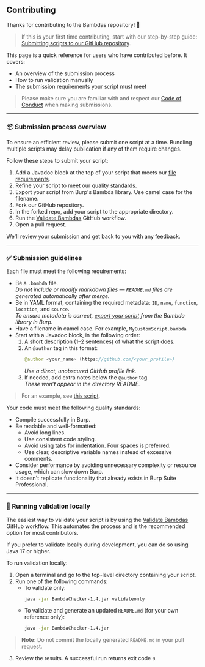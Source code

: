 ## Contributing

Thanks for contributing to the Bambdas repository! 🚀

> If this is your first time contributing, start with our step-by-step guide: [Submitting scripts to our GitHub repository](https://portswigger.net/burp/documentation/desktop/extend-burp/bambdas/creating/contribute-scripts).

This page is a quick reference for users who have contributed before. It covers:

- An overview of the submission process  
- How to run validation manually  
- The submission requirements your script must meet

> Please make sure you are familiar with and respect our [Code of Conduct](https://github.com/PortSwigger/bambdas/blob/main/CODE_OF_CONDUCT.md) when making submissions.

---

### 📦 Submission process overview

To ensure an efficient review, please submit one script at a time. Bundling multiple scripts may delay publication if any of them require changes.

Follow these steps to submit your script:

1. Add a Javadoc block at the top of your script that meets our [file requirements](https://github.com/PortSwigger/bambdas/blob/main/CONTRIBUTING.md#submission-guidelines).
2. Refine your script to meet our [quality standards](https://github.com/PortSwigger/bambdas/blob/main/CONTRIBUTING.md#submission-guidelines).
3. Export your script from Burp's Bambda library. Use camel case for the filename.
4. Fork our GitHub repository.
5. In the forked repo, add your script to the appropriate directory.
6. Run the [Validate Bambdas](https://github.com/PortSwigger/bambdas/actions/workflows/bambda-checker-validate-only.yml) GitHub workflow.
7. Open a pull request.

We'll review your submission and get back to you with any feedback.

---

### ✅ Submission guidelines

Each file must meet the following requirements:

- Be a `.bambda` file.  
  _Do not include or modify markdown files — `README.md` files are generated automatically after merge._
- Be in YAML format, containing the required metadata: `ID`, `name`, `function`, `location`, and `source`.  
  _To ensure metadata is correct, [export your script](https://portswigger.net/burp/documentation/desktop/extend-burp/bambdas/managing#exporting-scripts) from the Bambda library in Burp._
- Have a filename in camel case. For example, `MyCustomScript.bambda`
- Start with a Javadoc block, in the following order:
  1. A short description (1–2 sentences) of what the script does.
  2. An `@author` tag in this format:
     ```java
     @author <your_name> (https://github.com/<your_profile>)
     ```
     _Use a direct, unobscured GitHub profile link._
  3. If needed, add extra notes below the `@author` tag.  
     _These won’t appear in the directory README._
     
> For an example, see [this script](https://github.com/PortSwigger/bambdas/blob/main/Filter/Proxy/HTTP/FilterOnCookieValue.bambda).

Your code must meet the following quality standards:

- Compile successfully in Burp.
- Be readable and well-formatted:
  - Avoid long lines.
  - Use consistent code styling.
  - Avoid using tabs for indentation. Four spaces is preferred.
  - Use clear, descriptive variable names instead of excessive comments.
- Consider performance by avoiding unnecessary complexity or resource usage, which can slow down Burp.
- It doesn't replicate functionality that already exists in Burp Suite Professional.

---

### 🧪 Running validation locally

The easiest way to validate your script is by using the [Validate Bambdas](https://github.com/PortSwigger/bambdas/actions/workflows/bambda-checker-validate-only.yml) GitHub workflow. This automates the process and is the recommended option for most contributors.

If you prefer to validate locally during development, you can do so using Java 17 or higher.

To run validation locally:

1. Open a terminal and go to the top-level directory containing your script.
2. Run one of the following commands:
   - To validate only:  
     ```bash
     java -jar BambdaChecker-1.4.jar validateonly
     ```
   - To validate and generate an updated `README.md` (for your own reference only):  
     ```bash
     java -jar BambdaChecker-1.4.jar
     ```

> **Note:** Do not commit the locally generated `README.md` in your pull request.

3. Review the results. A successful run returns exit code `0`.
